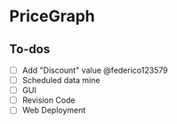 # PriceGraph
## To-dos
- [ ] Add "Discount" value  @federico123579
- [ ] Scheduled data mine
- [ ] GUI
- [ ] Revision Code
- [ ] Web Deployment
